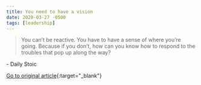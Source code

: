 ```yaml
---
title: You need to have a vision
date: 2020-03-27 -0500
tags: [leadership]
---
```


> You can’t be reactive. You have to have a sense of where you’re going. Because if you don’t, how can you know how to respond to the troubles that pop up along the way?

\- Daily Stoic

[Go to original article](https://dailystoic.com/you-need-to-have-a-vision?utm_source=pronouncedjerry&utm_medium=blog&utm_campaign=posts){:target="_blank"}